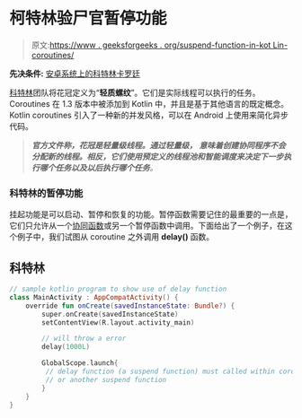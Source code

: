 # 柯特林验尸官暂停功能

> 原文:[https://www . geeksforgeeks . org/suspend-function-in-kot Lin-coroutines/](https://www.geeksforgeeks.org/suspend-function-in-kotlin-coroutines/)

**先决条件:** [安卓系统上的科特林卡罗廷](https://www.geeksforgeeks.org/kotlin-coroutines-on-android/)

[科特林](https://www.geeksforgeeks.org/kotlin-programming-language/)团队将花冠定义为“**轻质螺纹**”。它们是实际线程可以执行的任务。Coroutines 在 1.3 版本中被添加到 Kotlin 中，并且是基于其他语言的既定概念。Kotlin coroutines 引入了一种新的并发风格，可以在 Android 上使用来简化异步代码。

> ***官方文件称，花冠是轻量级线程。通过轻量级，** **意味着创建协同程序不会分配新的线程。相反，它们使用预定义的线程池和智能调度来决定下一步执行哪个任务以及以后执行哪个任务**。*

### 科特林的暂停功能

挂起功能是可以启动、暂停和恢复的功能。暂停函数需要记住的最重要的一点是，它们只允许从一个[协同函数](https://www.geeksforgeeks.org/kotlin-coroutines-on-android/)或另一个暂停函数中调用。下面给出了一个例子，在这个例子中，我们试图从 coroutine 之外调用 **delay()** 函数。

## 科特林

```kt
// sample kotlin program to show use of delay function
class MainActivity : AppCompatActivity() {
    override fun onCreate(savedInstanceState: Bundle?) {
        super.onCreate(savedInstanceState)
        setContentView(R.layout.activity_main)

        // will throw a error
        delay(1000L)

        GlobalScope.launch{
         // delay function (a suspend function) must called within coroutine
         // or another suspend function
        } 
    }
}
```